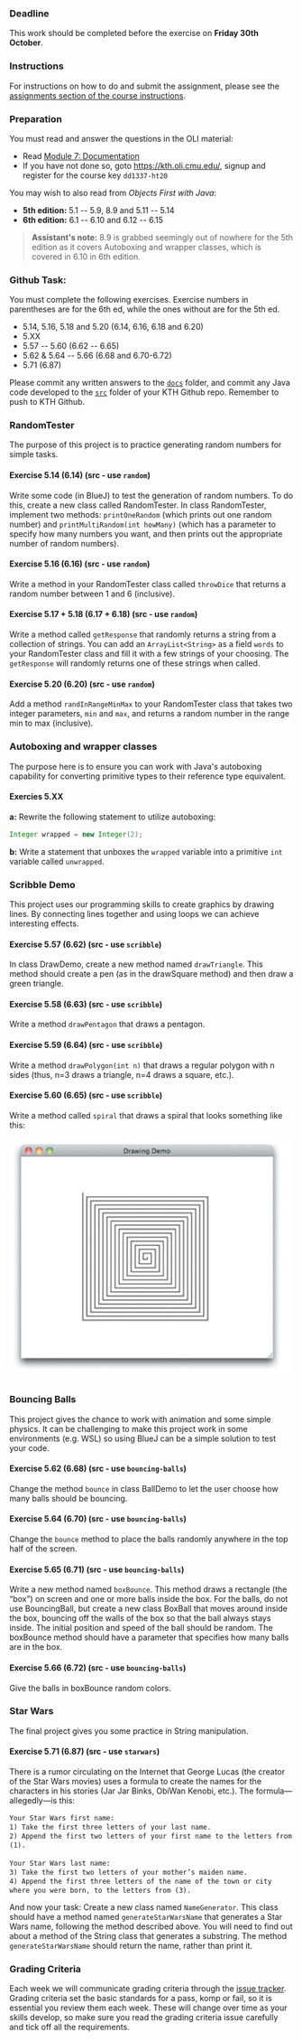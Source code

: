 ### Deadline
This work should be completed before the exercise on **Friday 30th October**.

### Instructions
For instructions on how to do and submit the assignment, please see the
[assignments section of the course instructions](https://gits-15.sys.kth.se/inda-20/course-instructions#assignments).

### Preparation
You must read and answer the questions in the OLI material:

- Read [Module 7: Documentation](https://kth.oli.cmu.edu/jcourse/webui/syllabus/module.do?context=3f7e379aac1f088828b966ee895dc6bd)
- If you have not done so, goto https://kth.oli.cmu.edu/, signup and register for the course key `dd1337-ht20`

You may wish to also read from _Objects First with Java_:
- **5th edition:** 5.1 -- 5.9, 8.9 and 5.11 -- 5.14
- **6th edition:** 6.1 -- 6.10 and 6.12 -- 6.15

> **Assistant's note:** 8.9 is grabbed seemingly out of nowhere for the 5th edition
> as it covers Autoboxing and wrapper classes, which is covered in 6.10 in 6th
> edition.

### Github Task:
You must complete the following exercises. Exercise numbers in parentheses
are for the 6th ed, while the ones without are for the 5th ed.

- 5.14, 5.16, 5.18 and 5.20 (6.14, 6.16, 6.18 and 6.20)
- 5.XX
- 5.57 -- 5.60 (6.62 -- 6.65)
- 5.62 & 5.64 -- 5.66 (6.68 and 6.70-6.72)
- 5.71 (6.87)

Please commit any written answers to the [`docs`](docs) folder, and commit any
Java code developed to the [`src`](src) folder of your KTH Github repo.
Remember to push to KTH Github.

### RandomTester
The purpose of this project is to practice generating random numbers for simple
tasks.

#### Exercise 5.14 (6.14) (src - use `random`)
Write some code (in BlueJ) to test the generation of random numbers. To do
this, create a new class called RandomTester. In class RandomTester, implement
two methods: `printOneRandom` (which prints out one random number) and
`printMultiRandom(int howMany)` (which has a parameter to specify how many
numbers you want, and then prints out the appropriate number of random
numbers).

#### Exercise 5.16 (6.16) (src - use `random`)
Write a method in your RandomTester class called `throwDice` that returns a
random number between 1 and 6 (inclusive).

#### Exercise 5.17 + 5.18 (6.17 + 6.18) (src - use `random`)
Write a method called `getResponse` that randomly returns a string from a
collection of strings. You can add an `ArrayList<String>` as a field `words` to
your RandomTester class and fill it with a few strings of your choosing. The
`getResponse` will randomly returns one of these strings when called.

#### Exercise 5.20 (6.20) (src - use `random`)
Add a method `randInRangeMinMax` to your RandomTester class that takes two
integer parameters, `min` and `max`, and returns a random number in the range
min to max (inclusive).

### Autoboxing and wrapper classes
The purpose here is to ensure you can work with Java's autoboxing capability for
converting primitive types to their reference type equivalent.

#### Exercies 5.XX
**a:** Rewrite the following statement to utilize autoboxing:

```java
Integer wrapped = new Integer(2);
```

**b:** Write a statement that unboxes the `wrapped` variable into a primitive
`int` variable called `unwrapped`.

### Scribble Demo
This project uses our programming skills to create graphics by drawing lines. By
connecting lines together and using loops we can achieve interesting effects.

#### Exercise 5.57 (6.62) (src - use `scribble`)
In class DrawDemo, create a new method named `drawTriangle`. This method should
create a pen (as in the drawSquare method) and then draw a green triangle.

#### Exercise 5.58 (6.63) (src - use `scribble`)
Write a method `drawPentagon` that draws a pentagon.

#### Exercise 5.59 (6.64) (src - use `scribble`)
Write a method `drawPolygon(int n)` that draws a regular polygon with n sides
(thus, n=3 draws a triangle, n=4 draws a square, etc.).

#### Exercise 5.60 (6.65) (src - use `scribble`)
Write a method called `spiral` that draws a spiral that looks something like this:

![Spiral example](./spiral-example.png)

### Bouncing Balls
This project gives the chance to work with animation and some simple physics. It
can be challenging to make this project work in some environments (e.g. WSL) so
using BlueJ can be a simple solution to test your code.

#### Exercise 5.62 (6.68) (src - use `bouncing-balls`)
Change the method `bounce` in class BallDemo to let the user choose how many
balls should be bouncing.

#### Exercise 5.64 (6.70) (src - use `bouncing-balls`)
Change the `bounce` method to place the balls randomly anywhere in the top half
of the screen.

#### Exercise 5.65 (6.71) (src - use `bouncing-balls`)
Write a new method named `boxBounce`. This method draws a rectangle (the “box”)
on screen and one or more balls inside the box. For the balls, do not use
BouncingBall, but create a new class BoxBall that moves around inside the box,
bouncing off the walls of the box so that the ball always stays inside. The
initial position and speed of the ball should be random. The boxBounce method
should have a parameter that specifies how many balls are in the box.

#### Exercise 5.66 (6.72) (src - use `bouncing-balls`)
Give the balls in boxBounce random colors.

### Star Wars
The final project gives you some practice in String manipulation.

#### Exercise 5.71 (6.87) (src - use `starwars`)
There is a rumor circulating on the Internet that George Lucas (the creator of
the Star Wars movies) uses a formula to create the names for the characters in
his stories (Jar Jar Binks, ObiWan Kenobi, etc.). The formula—allegedly—is
this:

```
Your Star Wars first name:
1) Take the first three letters of your last name.
2) Append the first two letters of your first name to the letters from (1).

Your Star Wars last name:
3) Take the first two letters of your mother’s maiden name.
4) Append the first three letters of the name of the town or city where you were born, to the letters from (3).
```

And now your task: Create a new class named `NameGenerator`. This class should
have a method named `generateStarWarsName` that generates a Star Wars name,
following the method described above. You will need to find out about a method
of the String class that generates a substring. The method
`generateStarWarsName` should return the name, rather than print it.

### Grading Criteria
Each week we will communicate grading criteria through the [issue tracker](../../issues/). Grading criteria set the basic standards for a pass,
komp or fail, so it is essential you review them each week. These will change
over time as your skills develop, so make sure you read the grading criteria
issue carefully and tick off all the requirements.
